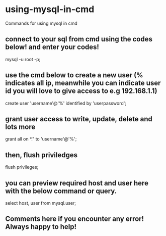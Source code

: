 # using-mysql-in-cmd
Commands for using mysql in cmd

## connect to your sql from cmd using the codes below! and enter your codes!
mysql -u root -p;

## use the cmd below to create a new user  (% indicates all ip, meanwhile you can indicate user id you will love to give access to e.g 192.168.1.1)
create user 'username'@'%' identified by 'userpassword';

## grant user access to write, update, delete and lots more
grant all on *." to 'username'@'%';

## then, flush priviledges
flush privileges;

## you can preview required host and user here with the below command or query.
select host, user from mysql.user;

## Comments here if you encounter any error! Always happy to help!
